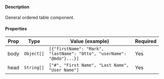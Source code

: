 #### Description

General ordered table component.

#### Properties

| Prop | Type       | Value (example)                                                       | Required |
| ---- | ---------- | --------------------------------------------------------------------- | -------- |
| body | `Object[]` | `[{"firstName": "Mark", "lastName": "Otto", "userName": "@mdo"}...}]` | Yes      |
| head | `String[]` | `["#", "First Name", "Last Name", "User Name"]`                       | Yes      |
